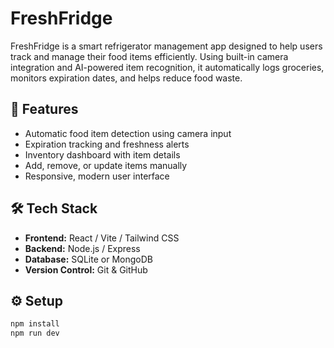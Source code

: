 # FreshFridge

FreshFridge is a smart refrigerator management app designed to help users track and manage their food items efficiently. Using built-in camera integration and AI-powered item recognition, it automatically logs groceries, monitors expiration dates, and helps reduce food waste.

## 🚀 Features
- Automatic food item detection using camera input  
- Expiration tracking and freshness alerts  
- Inventory dashboard with item details  
- Add, remove, or update items manually  
- Responsive, modern user interface  

## 🛠️ Tech Stack
- **Frontend:** React / Vite / Tailwind CSS  
- **Backend:** Node.js / Express  
- **Database:** SQLite or MongoDB  
- **Version Control:** Git & GitHub  

## ⚙️ Setup
```bash
npm install
npm run dev
